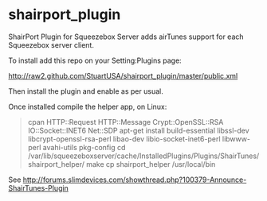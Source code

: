 shairport_plugin
================

ShairPort Plugin for Squeezebox Server adds airTunes support for each Squeezebox server client.

To install add this repo on your Setting:Plugins page:

http://raw2.github.com/StuartUSA/shairport_plugin/master/public.xml

Then install the plugin and enable as per usual.

Once installed compile the helper app, on Linux:

  > cpan HTTP::Request HTTP::Message Crypt::OpenSSL::RSA IO::Socket::INET6 Net::SDP
  > apt-get install build-essential libssl-dev libcrypt-openssl-rsa-perl libao-dev libio-socket-inet6-perl libwww-perl avahi-utils pkg-config
  > cd /var/lib/squeezeboxserver/cache/InstalledPlugins/Plugins/ShairTunes/shairport_helper/
  > make
  > cp shairport_helper /usr/local/bin

See http://forums.slimdevices.com/showthread.php?100379-Announce-ShairTunes-Plugin

